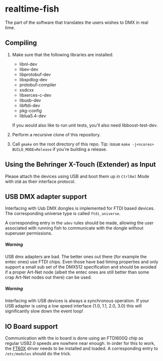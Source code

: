 # realtime-fish
The part of the software that translates the users wishes to DMX in real time.

## Compiling
1. Make sure that the following libraries are installed:
	* libnl-dev
	* libev-dev
	* libprotobuf-dev
	* libspdlog-dev
	* protobuf-compiler
	* xsdcxx
	* libxerces-c-dev
	* libusb-dev
	* libftdi-dev
	* pkg-config
	* liblua5.4-dev

   If you would also like to run unit tests, you'll also need libboost-test-dev.
2. Perform a recursive clone of this repository.
3. Call `gmake` on the root directory of this repo. Tip: issue `make -j<ncores> BUILD_MODE=Release`
if you're building a release.

## Using the Behringer X-Touch (Extender) as Input
Please attach the devices using USB and boot them up in `CtrlRel` Mode with `USB` as their
interface protocol.

## USB DMX adapter support
Interfacing with Usb DMX dongles is implemented for FTDI based devices. The corresponding
universe type is called `ftdi_universe`.

A corresponding entry in the `udev` rules should be made, allowing the user associated with
running fish to communicate with the dongle without superuser permissions.

##### Warning
USB dmx adapters are bad. The better ones out there (for example the entec ones) use FTDI chips.
Even those have bad timing properties and only support a small sub set of the DMX512 specification
and should be avoided if a proper Art-Net node (albeit the entec ones are still better than some
crap Art-Net nodes out there) can be used.

##### Warning
Interfacing with USB devices is always a synchronous operation. If your USB adapter is using
a low speed interface (1.0, 1.1, 2.0, 3.0) this will significantly slow down the event loop!

## IO Board support
Communication with the io board is done using an FTDI600Q chip as regular USB2.0 speeds are
nowhere near enough. In order for this to work, the [FT60X](https://github.com/lambdaconcept/ft60x_driver/tree/master)
driver needs to be installed and loaded. A corresponding entry to `/etc/modules` should do the trick.
